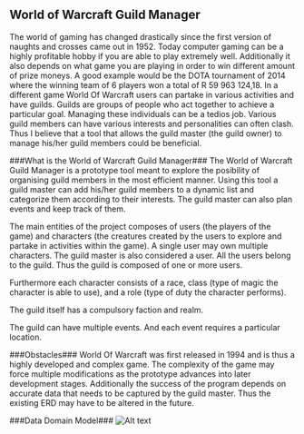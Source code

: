 ## World of Warcraft Guild Manager ##

The world of gaming has changed drastically since the first version of naughts and crosses came out in 1952. Today computer gaming can be a highly profitable 
hobby if you are able to play extremely well. Additionally it also depends on what game you are playing in order to win different amount of prize moneys. A good 
example would be the DOTA tournament of 2014 where the winning team of 6 players won a total of R 59 963 124,18. In a different game World Of Warcraft users can 
partake in various activities and have guilds. Guilds are groups of people who act together to achieve a particular goal. Managing these individuals can be a 
tedios job. Various guild members can have various interests and personalities can often clash. Thus I believe that a tool that allows the guild master (the 
guild owner) to manage his/her guild members could be beneficial. 

###What is the World of Warcraft Guild Manager###
The World of Warcraft Guild Manager is a prototype tool meant to explore the posibility of organising guild members in the most efficient manner. Using this 
tool a guild master can add his/her guild members to a dynamic list and categorize them according to their interests. The guild master can also plan events 
and keep track of them.

The main entities of the project composes of users (the players of the game) and characters (the creatures created by the users to explore and partake in 
activities within the game). A single user may own multiple characters. The guild master is also considered a user. All the users belong to the guild. Thus 
the guild is composed of one or more users. 

Furthermore each character consists of a race, class (type of magic the character is able to use), and a role (type of duty the character performs).

The guild itself has a compulsory faction and realm.

The guild can have multiple events. And each event requires a particular location. 

###Obstacles###
World Of Warcraft was first released in 1994 and is thus a highly developed and complex game. The complexity of the game may force multiple modifications as the 
prototype advances into later development stages. Additionally the success of the program depends on accurate data that needs to be captured by the guild 
master. Thus the existing ERD may have to be altered in the future.

###Data Domain Model###
![Alt text](images\domainModel.jpg)


